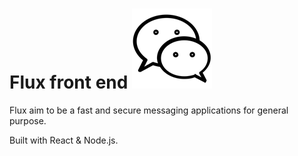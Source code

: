 # Flux front end ![Flux logo](https://raw.githubusercontent.com/loustak/Flux-Front/master/public/logo.png "Flux logo")

Flux aim to be a fast and secure messaging applications for general purpose.

Built with React & Node.js.
